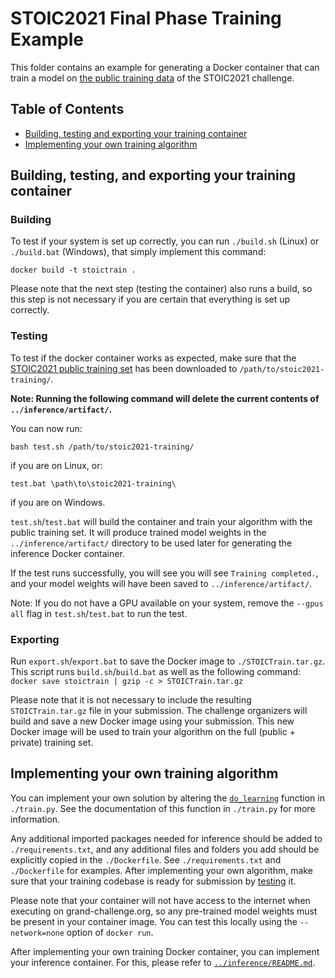 # STOIC2021 Final Phase Training Example 

This folder contains an example for generating a Docker container that can train a model on [the public training data](https://registry.opendata.aws/stoic2021-training/) of the STOIC2021 challenge.

## Table of Contents
* [Building, testing and exporting your training container](#buildtestexport)
* [Implementing your own training algorithm](#implementing)

<a id="buildtestexport"></a>
## Building, testing, and exporting your training container 
### Building
To test if your system is set up correctly, you can run `./build.sh` (Linux) or `./build.bat` (Windows), that simply implement this command:

```docker build -t stoictrain .```

Please note that the next step (testing the container) also runs a build, so this step is not necessary if you are certain that everything is set up correctly.

<a name="testing"></a>
### Testing
To test if the docker container works as expected, make sure that the [STOIC2021 public training set](https://registry.opendata.aws/stoic2021-training/) has been downloaded to `/path/to/stoic2021-training/`. 

**Note: Running the following command will delete the current contents of `../inference/artifact/`.**

You can now run:

```bash test.sh /path/to/stoic2021-training/```

if you are on Linux, or:

```test.bat \path\to\stoic2021-training\```

if you are on Windows.

`test.sh`/`test.bat` will build the container and train your algorithm with the public training set. It will produce trained model weights in the `../inference/artifact/` directory to be used later for generating the inference Docker container. 

If the test runs successfully, you will see you will see `Training completed.`, and your model weights will have been saved to `../inference/artifact/`.

Note: If you do not have a GPU available on your system, remove the `--gpus all` flag in `test.sh`/`test.bat` to run the test. 


<a name="exporting"></a>
### Exporting
Run `export.sh`/`export.bat` to save the Docker image to `./STOICTrain.tar.gz`. This script runs `build.sh`/`build.bat` as well as the following command:
`docker save stoictrain | gzip -c > STOICTrain.tar.gz`

Please note that it is not necessary to include the resulting `STOICTrain.tar.gz` file in your submission. The challenge organizers will build and save a new Docker image using your submission. This new Docker image will be used to train your algorithm on the full (public + private) training set.

<a id="implementing"></a>
## Implementing your own training algorithm
You can implement your own solution by altering the [`do_learning`](https://github.com/luukboulogne/stoic2021-baseline-finalphase/blob/04ba8783785a001d7aba47730e6f412b8781923b/training/train.py#L76) function in `./train.py`. See the documentation of this function in `./train.py` for more information.

Any additional imported packages needed for inference should be added to `./requirements.txt`, and any additional files and folders you add should be explicitly copied in the `./Dockerfile`. See `./requirements.txt` and `./Dockerfile` for examples. After implementing your own algorithm, make sure that your training codebase is ready for submission by [testing](#testing) it.

Please note that your container will not have access to the internet when executing on grand-challenge.org, so any pre-trained model weights must be present in your container image. You can test this locally using the `--network=none` option of `docker run`.

After implementing your own training Docker container, you can implement your inference container. For this, please refer to [`../inference/README.md`](https://github.com/luukboulogne/stoic2021-baseline-finalphase/tree/master/inference).

